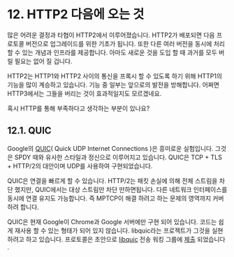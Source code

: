 # 12. HTTP2 다음에 오는 것

많은 어려운 결정과 타협이 HTTP2에서 이루어졌습니다. HTTP2가 배포되면 다음 프로토콜 버전으로 업그레이드를 위한 기초가 됩니다. 또한 다른 여러 버전을 동시에 처리 할 수 있는 개념과 인프라를 제공합니다. 아마도 새로운 것을 도입 할 때 과거를 모두 버릴 필요는 없어 질 겁니다.

HTTP2는 HTTP1와 HTTP2 사이의 통신을 프록시 할 수 있도록 하기 위해 HTTP1의 기능을 많이 계승하고 있습니다. 기능 중 일부는 앞으로의 발전을 방해합니다. 어쩌면 HTTP3에서는 그들을 버리는 것이 효과적일지도 모르겠네요.

혹시 HTTP를 통해 부족하다고 생각하는 부분이 있나요?

## 12.1. QUIC

Google의 [QUIC](https://www.chromium.org/quic)\( Quick UDP Internet Connections \)은 흥미로운 실험입니다. 그것은 SPDY 때와 유사한 스타일과 정신으로 이루어지고 있습니다. QUIC은 TCP + TLS + HTTP/2의 대안이며 UDP를 사용하여 구현되었습니다.

QUIC은 연결을 빠르게 할 수 있습니다. HTTP/2는 패킷 손실에 의해 전체 스트림을 차단 했지만, QUIC에서는 대상 스트림만 차단 만하면됩니다. 다른 네트워크 인터페이스를 동시에 연결 유지도 가능합니다. 즉 MPTCP이 해결 하려고 하는 문제의 영역까지 커버하려 합니다.

QUIC은 현재 Google이 Chrome과 Google 서버에만 구현 되어 있습니다. 코드는 쉽게 재사용 할 수 있는 형태가 되어 있지 않습니다. libquic라는 프로젝트가 그것을 실현 하려고 하고 있습니다. 프로토콜은 초안으로 [libquic](https://github.com/devsisters/libquic) 전송 워킹 그룹에 [제출](https://tools.ietf.org/html/draft-tsvwg-quic-protocol-01) 되었습니다 .

